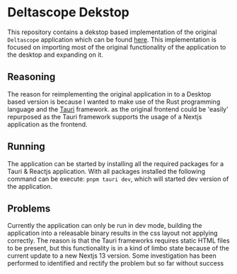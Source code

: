 
# Deltascope Dekstop

This repository contains a dekstop based implementation of the original ``Deltascope`` application which can be found [here](https://github.com/gaMingLT/deltascope). 
This implementation is focused on importing most of the original functionality of the application to the desktop and expanding on it.

## Reasoning

The reason for reimplementing the original application in to a Desktop based version is because I wanted to make use of the Rust programming language and the [Tauri](https://tauri.app/) framework. as the original frontend could be 'easily' repurposed as the Tauri framework supports the usage of a Nextjs application as the frontend.

## Running

The application can be started by installing all the required packages for a Tauri & Reactjs application. With all packages installed the following command can be execute: ``pnpm tauri dev``, which will started dev version of the application.

## Problems

Currently the application can only be run in dev mode, building the application into a releasable binary results in the css layout not applying correctly. The reason is that the Tauri frameworks requires static HTML files to be present, but this functionality is in a kind of limbo state because of the current update to a new Nextjs 13 version. Some investigation has been performed to identified and rectify the problem but so far without success
